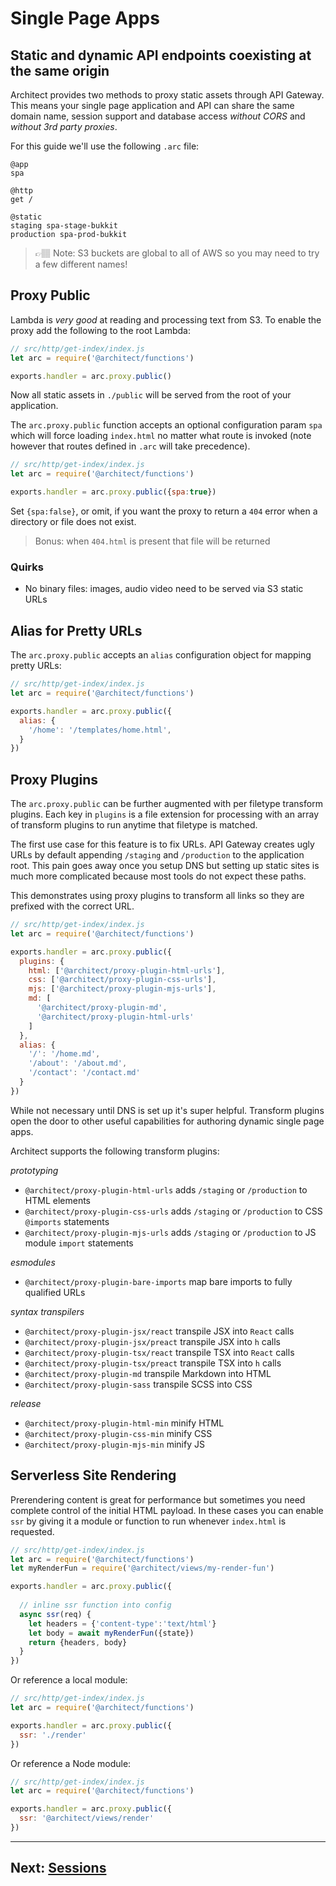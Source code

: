 # Single Page Apps

## Static and dynamic API endpoints coexisting at the same origin

Architect provides two methods to proxy static assets through API Gateway. This means your single page application and API can share the same domain name, session support and database access *without CORS* and *without 3rd party proxies*. 

For this guide we'll use the following `.arc` file:

```arc
@app
spa

@http
get /

@static
staging spa-stage-bukkit
production spa-prod-bukkit
```

> 👉🏽 Note: S3 buckets are global to all of AWS so you may need to try a few different names!

## Proxy Public

Lambda is _very good_ at reading and processing text from S3. To enable the proxy add the following to the root Lambda:

```javascript
// src/http/get-index/index.js
let arc = require('@architect/functions')

exports.handler = arc.proxy.public()
```

Now all static assets in `./public` will be served from the root of your application.

The `arc.proxy.public` function accepts an optional configuration param `spa` which will force loading `index.html` no matter what route is invoked (note however that routes defined in `.arc` will take precedence). 

```javascript
// src/http/get-index/index.js
let arc = require('@architect/functions')

exports.handler = arc.proxy.public({spa:true})
```

Set `{spa:false}`, or omit, if you want the proxy to return a `404` error when a directory or file does not exist. 

> Bonus: when `404.html` is present that file will be returned

### Quirks

- No binary files: images, audio video need to be served via S3 static URLs

## Alias for Pretty URLs

The `arc.proxy.public` accepts an `alias` configuration object for mapping pretty URLs:

```javascript
// src/http/get-index/index.js
let arc = require('@architect/functions')

exports.handler = arc.proxy.public({
  alias: {
    '/home': '/templates/home.html',
  }
})
```

## Proxy Plugins

The `arc.proxy.public` can be further augmented with per filetype transform plugins. Each key in `plugins` is a file extension for processing with an array of transform plugins to run anytime that filetype is matched.

The first use case for this feature is to fix URLs. API Gateway creates ugly URLs by default appending `/staging` and `/production` to the application root. This pain goes away once you setup DNS but setting up static sites is much more complicated because most tools do not expect these paths. 

This demonstrates using proxy plugins to transform all links so they are prefixed with the correct URL. 

```javascript
// src/http/get-index/index.js
let arc = require('@architect/functions')

exports.handler = arc.proxy.public({
  plugins: {
    html: ['@architect/proxy-plugin-html-urls'],
    css: ['@architect/proxy-plugin-css-urls'],
    mjs: ['@architect/proxy-plugin-mjs-urls'],
    md: [
      '@architect/proxy-plugin-md',
      '@architect/proxy-plugin-html-urls'
    ]
  },
  alias: {
    '/': '/home.md',
    '/about': '/about.md',
    '/contact': '/contact.md'
  }
})
```
While not necessary until DNS is set up it's super helpful. Transform plugins open the door to other useful capabilities for authoring dynamic single page apps. 

Architect supports the following transform plugins:

*prototyping*

- `@architect/proxy-plugin-html-urls` adds `/staging` or `/production` to HTML elements
- `@architect/proxy-plugin-css-urls` adds `/staging` or `/production` to CSS `@imports` statements
- `@architect/proxy-plugin-mjs-urls` adds `/staging` or `/production` to JS module `import` statements

*esmodules*

- `@architect/proxy-plugin-bare-imports` map bare imports to fully qualified URLs

*syntax transpilers*

- `@architect/proxy-plugin-jsx/react` transpile JSX into `React` calls
- `@architect/proxy-plugin-jsx/preact` transpile JSX into `h` calls
- `@architect/proxy-plugin-tsx/react` transpile TSX into `React` calls
- `@architect/proxy-plugin-tsx/preact` transpile TSX into `h` calls
- `@architect/proxy-plugin-md` transpile Markdown into HTML
- `@architect/proxy-plugin-sass` transpile SCSS into CSS

*release*

- `@architect/proxy-plugin-html-min` minify HTML
- `@architect/proxy-plugin-css-min` minify CSS 
- `@architect/proxy-plugin-mjs-min` minify JS

## Serverless Site Rendering

Prerendering content is great for performance but sometimes you need complete control of the initial HTML payload. In these cases you can enable `ssr` by giving it a module or function to run whenever `index.html` is requested.  

```javascript
// src/http/get-index/index.js
let arc = require('@architect/functions')
let myRenderFun = require('@architect/views/my-render-fun')

exports.handler = arc.proxy.public({
  
  // inline ssr function into config
  async ssr(req) {
    let headers = {'content-type':'text/html'}
    let body = await myRenderFun({state})
    return {headers, body}
  }
})
```

Or reference a local module:

```javascript
// src/http/get-index/index.js
let arc = require('@architect/functions')

exports.handler = arc.proxy.public({
  ssr: './render'
})
```

Or reference a Node module:

```javascript
// src/http/get-index/index.js
let arc = require('@architect/functions')

exports.handler = arc.proxy.public({
  ssr: '@architect/views/render'
})
```

<hr>

## Next: [Sessions](/guides/sessions)